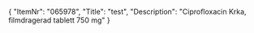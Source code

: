 {
  "ItemNr": "065978",
  "Title": "test",
  "Description": "Ciprofloxacin Krka, filmdragerad tablett 750 mg"
}